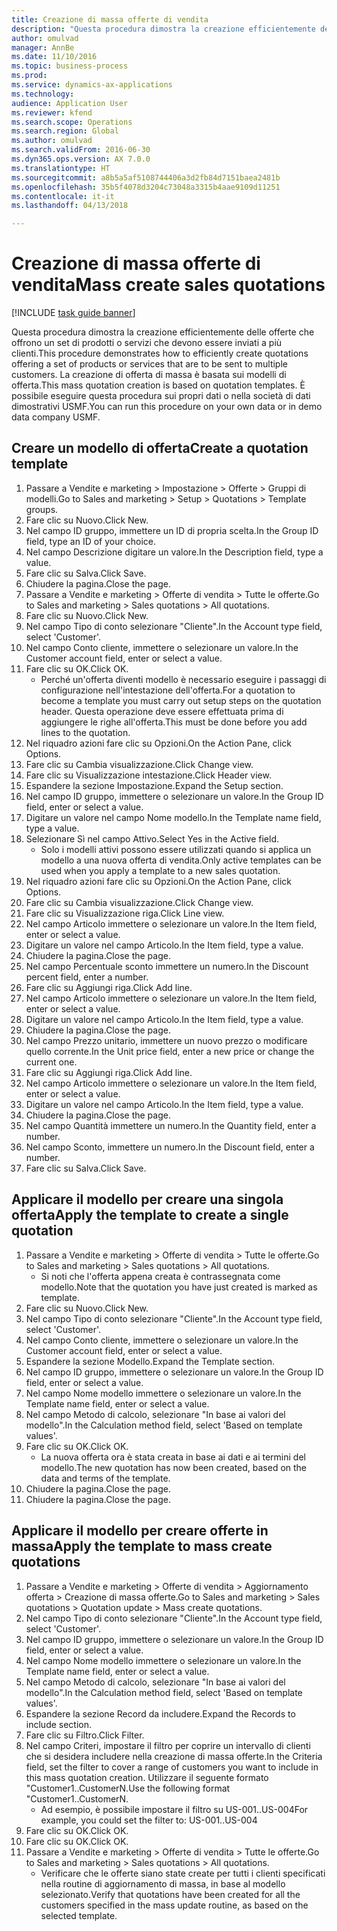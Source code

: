 ```yaml
--- 
title: Creazione di massa offerte di vendita
description: "Questa procedura dimostra la creazione efficientemente delle offerte che offrono un set di prodotti o servizi che devono essere inviati a più clienti."
author: omulvad
manager: AnnBe
ms.date: 11/10/2016
ms.topic: business-process
ms.prod: 
ms.service: dynamics-ax-applications
ms.technology: 
audience: Application User
ms.reviewer: kfend
ms.search.scope: Operations
ms.search.region: Global
ms.author: omulvad
ms.search.validFrom: 2016-06-30
ms.dyn365.ops.version: AX 7.0.0
ms.translationtype: HT
ms.sourcegitcommit: a8b5a5af5108744406a3d2fb84d7151baea2481b
ms.openlocfilehash: 35b5f4078d3204c73048a3315b4aae9109d11251
ms.contentlocale: it-it
ms.lasthandoff: 04/13/2018

---
```

# <a name="mass-create-sales-quotations"></a><span data-ttu-id="c6e2c-103">Creazione di massa offerte di vendita</span><span class="sxs-lookup"><span data-stu-id="c6e2c-103">Mass create sales quotations</span></span>

[!INCLUDE [task guide banner](../../includes/task-guide-banner.md)]

<span data-ttu-id="c6e2c-104">Questa procedura dimostra la creazione efficientemente delle offerte che offrono un set di prodotti o servizi che devono essere inviati a più clienti.</span><span class="sxs-lookup"><span data-stu-id="c6e2c-104">This procedure demonstrates how to efficiently create quotations offering a set of products or services that are to be sent to multiple customers.</span></span> <span data-ttu-id="c6e2c-105">La creazione di offerta di massa è basata sui modelli di offerta.</span><span class="sxs-lookup"><span data-stu-id="c6e2c-105">This mass quotation creation is based on quotation templates.</span></span> <span data-ttu-id="c6e2c-106">È possibile eseguire questa procedura sui propri dati o nella società di dati dimostrativi USMF.</span><span class="sxs-lookup"><span data-stu-id="c6e2c-106">You can run this procedure on your own data or in demo data company USMF.</span></span>


## <a name="create-a-quotation-template"></a><span data-ttu-id="c6e2c-107">Creare un modello di offerta</span><span class="sxs-lookup"><span data-stu-id="c6e2c-107">Create a quotation template</span></span>
1. <span data-ttu-id="c6e2c-108">Passare a Vendite e marketing > Impostazione > Offerte > Gruppi di modelli.</span><span class="sxs-lookup"><span data-stu-id="c6e2c-108">Go to Sales and marketing > Setup > Quotations > Template groups.</span></span>
2. <span data-ttu-id="c6e2c-109">Fare clic su Nuovo.</span><span class="sxs-lookup"><span data-stu-id="c6e2c-109">Click New.</span></span>
3. <span data-ttu-id="c6e2c-110">Nel campo ID gruppo, immettere un ID di propria scelta.</span><span class="sxs-lookup"><span data-stu-id="c6e2c-110">In the Group ID field, type an ID of your choice.</span></span>
4. <span data-ttu-id="c6e2c-111">Nel campo Descrizione digitare un valore.</span><span class="sxs-lookup"><span data-stu-id="c6e2c-111">In the Description field, type a value.</span></span>
5. <span data-ttu-id="c6e2c-112">Fare clic su Salva.</span><span class="sxs-lookup"><span data-stu-id="c6e2c-112">Click Save.</span></span>
6. <span data-ttu-id="c6e2c-113">Chiudere la pagina.</span><span class="sxs-lookup"><span data-stu-id="c6e2c-113">Close the page.</span></span>
7. <span data-ttu-id="c6e2c-114">Passare a Vendite e marketing > Offerte di vendita > Tutte le offerte.</span><span class="sxs-lookup"><span data-stu-id="c6e2c-114">Go to Sales and marketing > Sales quotations > All quotations.</span></span>
8. <span data-ttu-id="c6e2c-115">Fare clic su Nuovo.</span><span class="sxs-lookup"><span data-stu-id="c6e2c-115">Click New.</span></span>
9. <span data-ttu-id="c6e2c-116">Nel campo Tipo di conto selezionare "Cliente".</span><span class="sxs-lookup"><span data-stu-id="c6e2c-116">In the Account type field, select 'Customer'.</span></span>
10. <span data-ttu-id="c6e2c-117">Nel campo Conto cliente, immettere o selezionare un valore.</span><span class="sxs-lookup"><span data-stu-id="c6e2c-117">In the Customer account field, enter or select a value.</span></span>
11. <span data-ttu-id="c6e2c-118">Fare clic su OK.</span><span class="sxs-lookup"><span data-stu-id="c6e2c-118">Click OK.</span></span>
    * <span data-ttu-id="c6e2c-119">Perché un'offerta diventi modello è necessario eseguire i passaggi di configurazione nell'intestazione dell'offerta.</span><span class="sxs-lookup"><span data-stu-id="c6e2c-119">For a quotation to become a template you must carry out  setup steps on the quotation header.</span></span> <span data-ttu-id="c6e2c-120">Questa operazione deve essere effettuata prima di aggiungere le righe all'offerta.</span><span class="sxs-lookup"><span data-stu-id="c6e2c-120">This must be done before you add lines to the quotation.</span></span>   
12. <span data-ttu-id="c6e2c-121">Nel riquadro azioni fare clic su Opzioni.</span><span class="sxs-lookup"><span data-stu-id="c6e2c-121">On the Action Pane, click Options.</span></span>
13. <span data-ttu-id="c6e2c-122">Fare clic su Cambia visualizzazione.</span><span class="sxs-lookup"><span data-stu-id="c6e2c-122">Click Change view.</span></span>
14. <span data-ttu-id="c6e2c-123">Fare clic su Visualizzazione intestazione.</span><span class="sxs-lookup"><span data-stu-id="c6e2c-123">Click Header view.</span></span>
15. <span data-ttu-id="c6e2c-124">Espandere la sezione Impostazione.</span><span class="sxs-lookup"><span data-stu-id="c6e2c-124">Expand the Setup section.</span></span>
16. <span data-ttu-id="c6e2c-125">Nel campo ID gruppo, immettere o selezionare un valore.</span><span class="sxs-lookup"><span data-stu-id="c6e2c-125">In the Group ID field, enter or select a value.</span></span>
17. <span data-ttu-id="c6e2c-126">Digitare un valore nel campo Nome modello.</span><span class="sxs-lookup"><span data-stu-id="c6e2c-126">In the Template name field, type a value.</span></span>
18. <span data-ttu-id="c6e2c-127">Selezionare Sì nel campo Attivo.</span><span class="sxs-lookup"><span data-stu-id="c6e2c-127">Select Yes in the Active field.</span></span>
    * <span data-ttu-id="c6e2c-128">Solo i modelli attivi possono essere utilizzati quando si applica un modello a una nuova offerta di vendita.</span><span class="sxs-lookup"><span data-stu-id="c6e2c-128">Only active templates can be used when you apply a template to a new sales quotation.</span></span>  
19. <span data-ttu-id="c6e2c-129">Nel riquadro azioni fare clic su Opzioni.</span><span class="sxs-lookup"><span data-stu-id="c6e2c-129">On the Action Pane, click Options.</span></span>
20. <span data-ttu-id="c6e2c-130">Fare clic su Cambia visualizzazione.</span><span class="sxs-lookup"><span data-stu-id="c6e2c-130">Click Change view.</span></span>
21. <span data-ttu-id="c6e2c-131">Fare clic su Visualizzazione riga.</span><span class="sxs-lookup"><span data-stu-id="c6e2c-131">Click Line view.</span></span>
22. <span data-ttu-id="c6e2c-132">Nel campo Articolo immettere o selezionare un valore.</span><span class="sxs-lookup"><span data-stu-id="c6e2c-132">In the Item field, enter or select a value.</span></span>
23. <span data-ttu-id="c6e2c-133">Digitare un valore nel campo Articolo.</span><span class="sxs-lookup"><span data-stu-id="c6e2c-133">In the Item field, type a value.</span></span>
24. <span data-ttu-id="c6e2c-134">Chiudere la pagina.</span><span class="sxs-lookup"><span data-stu-id="c6e2c-134">Close the page.</span></span>
25. <span data-ttu-id="c6e2c-135">Nel campo Percentuale sconto immettere un numero.</span><span class="sxs-lookup"><span data-stu-id="c6e2c-135">In the Discount percent field, enter a number.</span></span>
26. <span data-ttu-id="c6e2c-136">Fare clic su Aggiungi riga.</span><span class="sxs-lookup"><span data-stu-id="c6e2c-136">Click Add line.</span></span>
27. <span data-ttu-id="c6e2c-137">Nel campo Articolo immettere o selezionare un valore.</span><span class="sxs-lookup"><span data-stu-id="c6e2c-137">In the Item field, enter or select a value.</span></span>
28. <span data-ttu-id="c6e2c-138">Digitare un valore nel campo Articolo.</span><span class="sxs-lookup"><span data-stu-id="c6e2c-138">In the Item field, type a value.</span></span>
29. <span data-ttu-id="c6e2c-139">Chiudere la pagina.</span><span class="sxs-lookup"><span data-stu-id="c6e2c-139">Close the page.</span></span>
30. <span data-ttu-id="c6e2c-140">Nel campo Prezzo unitario, immettere un nuovo prezzo o modificare quello corrente.</span><span class="sxs-lookup"><span data-stu-id="c6e2c-140">In the Unit price field, enter a new price or change the current one.</span></span>
31. <span data-ttu-id="c6e2c-141">Fare clic su Aggiungi riga.</span><span class="sxs-lookup"><span data-stu-id="c6e2c-141">Click Add line.</span></span>
32. <span data-ttu-id="c6e2c-142">Nel campo Articolo immettere o selezionare un valore.</span><span class="sxs-lookup"><span data-stu-id="c6e2c-142">In the Item field, enter or select a value.</span></span>
33. <span data-ttu-id="c6e2c-143">Digitare un valore nel campo Articolo.</span><span class="sxs-lookup"><span data-stu-id="c6e2c-143">In the Item field, type a value.</span></span>
34. <span data-ttu-id="c6e2c-144">Chiudere la pagina.</span><span class="sxs-lookup"><span data-stu-id="c6e2c-144">Close the page.</span></span>
35. <span data-ttu-id="c6e2c-145">Nel campo Quantità immettere un numero.</span><span class="sxs-lookup"><span data-stu-id="c6e2c-145">In the Quantity field, enter a number.</span></span>
36. <span data-ttu-id="c6e2c-146">Nel campo Sconto, immettere un numero.</span><span class="sxs-lookup"><span data-stu-id="c6e2c-146">In the Discount field, enter a number.</span></span>
37. <span data-ttu-id="c6e2c-147">Fare clic su Salva.</span><span class="sxs-lookup"><span data-stu-id="c6e2c-147">Click Save.</span></span>

## <a name="apply-the-template-to-create-a-single-quotation"></a><span data-ttu-id="c6e2c-148">Applicare il modello per creare una singola offerta</span><span class="sxs-lookup"><span data-stu-id="c6e2c-148">Apply the template to create a single quotation</span></span>
1. <span data-ttu-id="c6e2c-149">Passare a Vendite e marketing > Offerte di vendita > Tutte le offerte.</span><span class="sxs-lookup"><span data-stu-id="c6e2c-149">Go to Sales and marketing > Sales quotations > All quotations.</span></span>
    * <span data-ttu-id="c6e2c-150">Si noti che l'offerta appena creata è contrassegnata come modello.</span><span class="sxs-lookup"><span data-stu-id="c6e2c-150">Note that the quotation you have just created is marked as template.</span></span>  
2. <span data-ttu-id="c6e2c-151">Fare clic su Nuovo.</span><span class="sxs-lookup"><span data-stu-id="c6e2c-151">Click New.</span></span>
3. <span data-ttu-id="c6e2c-152">Nel campo Tipo di conto selezionare "Cliente".</span><span class="sxs-lookup"><span data-stu-id="c6e2c-152">In the Account type field, select 'Customer'.</span></span>
4. <span data-ttu-id="c6e2c-153">Nel campo Conto cliente, immettere o selezionare un valore.</span><span class="sxs-lookup"><span data-stu-id="c6e2c-153">In the Customer account field, enter or select a value.</span></span>
5. <span data-ttu-id="c6e2c-154">Espandere la sezione Modello.</span><span class="sxs-lookup"><span data-stu-id="c6e2c-154">Expand the Template section.</span></span>
6. <span data-ttu-id="c6e2c-155">Nel campo ID gruppo, immettere o selezionare un valore.</span><span class="sxs-lookup"><span data-stu-id="c6e2c-155">In the Group ID field, enter or select a value.</span></span>
7. <span data-ttu-id="c6e2c-156">Nel campo Nome modello immettere o selezionare un valore.</span><span class="sxs-lookup"><span data-stu-id="c6e2c-156">In the Template name field, enter or select a value.</span></span>
8. <span data-ttu-id="c6e2c-157">Nel campo Metodo di calcolo, selezionare "In base ai valori del modello".</span><span class="sxs-lookup"><span data-stu-id="c6e2c-157">In the Calculation method field, select 'Based on template values'.</span></span>
9. <span data-ttu-id="c6e2c-158">Fare clic su OK.</span><span class="sxs-lookup"><span data-stu-id="c6e2c-158">Click OK.</span></span>
    * <span data-ttu-id="c6e2c-159">La nuova offerta ora è stata creata in base ai dati e ai termini del modello.</span><span class="sxs-lookup"><span data-stu-id="c6e2c-159">The new quotation has now been created, based on the data and terms of the template.</span></span>  
10. <span data-ttu-id="c6e2c-160">Chiudere la pagina.</span><span class="sxs-lookup"><span data-stu-id="c6e2c-160">Close the page.</span></span>
11. <span data-ttu-id="c6e2c-161">Chiudere la pagina.</span><span class="sxs-lookup"><span data-stu-id="c6e2c-161">Close the page.</span></span>

## <a name="apply-the-template-to-mass-create-quotations"></a><span data-ttu-id="c6e2c-162">Applicare il modello per creare offerte in massa</span><span class="sxs-lookup"><span data-stu-id="c6e2c-162">Apply the template to mass create quotations</span></span>
1. <span data-ttu-id="c6e2c-163">Passare a Vendite e marketing > Offerte di vendita > Aggiornamento offerta > Creazione di massa offerte.</span><span class="sxs-lookup"><span data-stu-id="c6e2c-163">Go to Sales and marketing > Sales quotations > Quotation update > Mass create quotations.</span></span>
2. <span data-ttu-id="c6e2c-164">Nel campo Tipo di conto selezionare "Cliente".</span><span class="sxs-lookup"><span data-stu-id="c6e2c-164">In the Account type field, select 'Customer'.</span></span>
3. <span data-ttu-id="c6e2c-165">Nel campo ID gruppo, immettere o selezionare un valore.</span><span class="sxs-lookup"><span data-stu-id="c6e2c-165">In the Group ID field, enter or select a value.</span></span>
4. <span data-ttu-id="c6e2c-166">Nel campo Nome modello immettere o selezionare un valore.</span><span class="sxs-lookup"><span data-stu-id="c6e2c-166">In the Template name field, enter or select a value.</span></span>
5. <span data-ttu-id="c6e2c-167">Nel campo Metodo di calcolo, selezionare "In base ai valori del modello".</span><span class="sxs-lookup"><span data-stu-id="c6e2c-167">In the Calculation method field, select 'Based on template values'.</span></span>
6. <span data-ttu-id="c6e2c-168">Espandere la sezione Record da includere.</span><span class="sxs-lookup"><span data-stu-id="c6e2c-168">Expand the Records to include section.</span></span>
7. <span data-ttu-id="c6e2c-169">Fare clic su Filtro.</span><span class="sxs-lookup"><span data-stu-id="c6e2c-169">Click Filter.</span></span>
8. <span data-ttu-id="c6e2c-170">Nel campo Criteri, impostare il filtro per coprire un intervallo di clienti che si desidera includere nella creazione di massa offerte.</span><span class="sxs-lookup"><span data-stu-id="c6e2c-170">In the Criteria field, set the filter to cover a range of customers you want to include in this mass quotation creation.</span></span> <span data-ttu-id="c6e2c-171">Utilizzare il seguente formato "Customer1..CustomerN.</span><span class="sxs-lookup"><span data-stu-id="c6e2c-171">Use the following format "Customer1..CustomerN.</span></span>
    * <span data-ttu-id="c6e2c-172">Ad esempio, è possibile impostare il filtro su US-001..US-004</span><span class="sxs-lookup"><span data-stu-id="c6e2c-172">For example, you could set the filter to: US-001..US-004</span></span>  
9. <span data-ttu-id="c6e2c-173">Fare clic su OK.</span><span class="sxs-lookup"><span data-stu-id="c6e2c-173">Click OK.</span></span>
10. <span data-ttu-id="c6e2c-174">Fare clic su OK.</span><span class="sxs-lookup"><span data-stu-id="c6e2c-174">Click OK.</span></span>
11. <span data-ttu-id="c6e2c-175">Passare a Vendite e marketing > Offerte di vendita > Tutte le offerte.</span><span class="sxs-lookup"><span data-stu-id="c6e2c-175">Go to Sales and marketing > Sales quotations > All quotations.</span></span>
    * <span data-ttu-id="c6e2c-176">Verificare che le offerte siano state create per tutti i clienti specificati nella routine di aggiornamento di massa, in base al modello selezionato.</span><span class="sxs-lookup"><span data-stu-id="c6e2c-176">Verify that quotations have been created for all the customers specified in the mass update routine, as based on the selected template.</span></span>  


